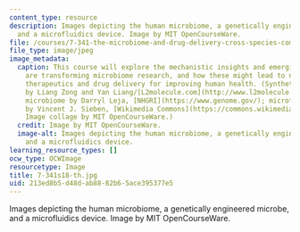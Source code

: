 ```yaml
---
content_type: resource
description: Images depicting the human microbiome, a genetically engineered microbe,
  and a microfluidics device. Image by MIT OpenCourseWare.
file: /courses/7-341-the-microbiome-and-drug-delivery-cross-species-communication-in-health-and-disease-spring-2018/213ed8b5d48dab8882b65ace395377e5_7-341s18-th.jpg
file_type: image/jpeg
image_metadata:
  caption: This course will explore the mechanistic insights and emerging tools that
    are transforming microbiome research, and how these might lead to new types of
    therapeutics and drug delivery for improving human health. (Synthetic circuit
    by Liang Zong and Yan Liang/[L2molecule.com](http://www.l2molecule.com/); human
    microbiome by Darryl Leja, [NHGRI](https://www.genome.gov/); microfluidic chip
    by Vincent J. Sieben, [Wikimedia Commons](https://commons.wikimedia.org/w/index.php?search=microfluidic+chip&title=Special:Search&profile=default&fulltext=1&searchToken=bj2f9xj980o6tqm6rqf2cwnaq#/media/File:FISHchip.jpg).
    Image collage by MIT OpenCourseWare.)
  credit: Image by MIT OpenCourseWare.
  image-alt: Images depicting the human microbiome, a genetically engineered microbe,
    and a microfluidics device.
learning_resource_types: []
ocw_type: OCWImage
resourcetype: Image
title: 7-341s18-th.jpg
uid: 213ed8b5-d48d-ab88-82b6-5ace395377e5
---
```

Images depicting the human microbiome, a genetically engineered microbe, and a microfluidics device. Image by MIT OpenCourseWare.

